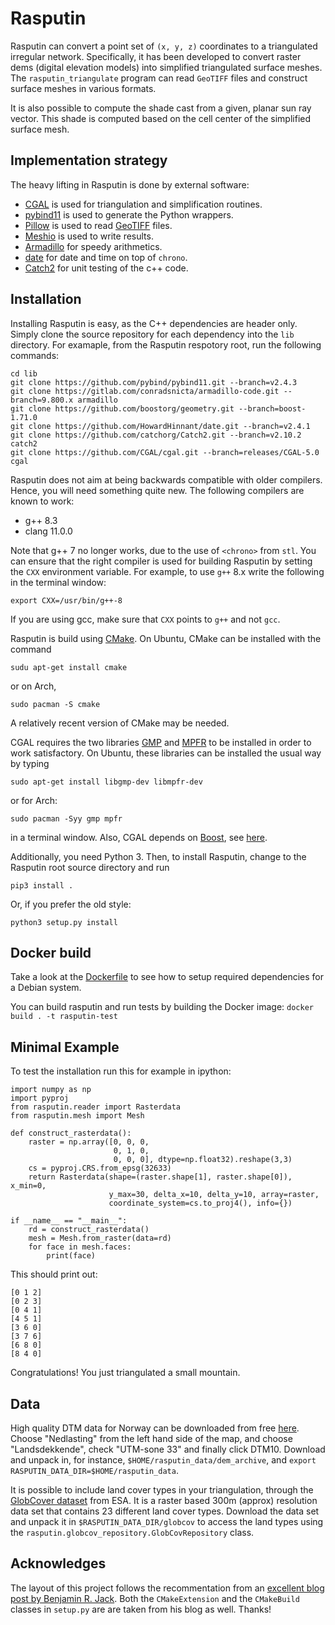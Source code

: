 # Rasputin

Rasputin can convert a point set of `(x, y, z)` coordinates to a triangulated
irregular network. Specifically, it has been developed to convert raster dems
(digital elevation models) into simplified triangulated surface meshes. The
`rasputin_triangulate` program can read `GeoTIFF` files and construct surface
meshes in various formats.

It is also possible to compute the shade cast from a given, planar sun ray
vector. This shade is computed based on the cell center of the simplified
surface mesh.

## Implementation strategy

The heavy lifting in Rasputin is done by external software:
 * [CGAL](https://www.cgal.org/) is used for triangulation and simplification
   routines.
 * [pybind11](https://pybind11.readthedocs.io/en/stable/) is used to generate
   the Python wrappers.
 * [Pillow](https://python-pillow.org/) is used to read
   [GeoTIFF](https://en.wikipedia.org/wiki/GeoTIFF) files.
 * [Meshio](https://github.com/nschloe/meshio) is used to write results.
 * [Armadillo](http://arma.sourceforge.net/) for speedy arithmetics.
 * [date](https://github.com/HowardHinnant/date) for date and time on top of `chrono`.
 * [Catch2](https://github.com/catchorg/Catch2) for unit testing of the c++ code.


## Installation

Installing Rasputin is easy, as the C++ dependencies are header only. Simply clone the source repository for each dependency into the `lib` directory.
For examaple, from the Rasputin respotory root, run the following commands:

```
cd lib
git clone https://github.com/pybind/pybind11.git --branch=v2.4.3
git clone https://gitlab.com/conradsnicta/armadillo-code.git --branch=9.800.x armadillo
git clone https://github.com/boostorg/geometry.git --branch=boost-1.71.0
git clone https://github.com/HowardHinnant/date.git --branch=v2.4.1
git clone https://github.com/catchorg/Catch2.git --branch=v2.10.2 catch2
git clone https://github.com/CGAL/cgal.git --branch=releases/CGAL-5.0 cgal
```

Rasputin does not aim at being backwards compatible with older compilers.
Hence, you will need something quite new. The following compilers are known to
work:
 * g++ 8.3
 * clang 11.0.0

Note that g++ 7 no longer works, due to the use of `<chrono>` from `stl`.
You can ensure that the right compiler is used for building Rasputin by setting the `CXX` environment variable.
For example, to use `g++` 8.x write the following in the terminal window:
```
export CXX=/usr/bin/g++-8
```
If you are using gcc, make sure that `CXX` points to `g++` and not `gcc`.

Rasputin is build using [CMake](https://cmake.org). On Ubuntu, CMake can be installed with the command
```
sudu apt-get install cmake
```
or on Arch,
```
sudo pacman -S cmake
```
A relatively recent version of CMake may be needed.

CGAL requires the two libraries [GMP](http://gmplib.org/) and
[MPFR](http://www.mpfr.org/) to be installed in order to work satisfactory. On
Ubuntu, these libraries can be installed the usual way by typing
```
sudo apt-get install libgmp-dev libmpfr-dev
```
or for Arch:
```
sudo pacman -Syy gmp mpfr
```
in a terminal window. Also, CGAL depends on [Boost](https://www.boost.org/),
see [here](https://doc.cgal.org/latest/Manual/installation.html#title21).

Additionally, you need Python 3.
Then, to install Rasputin, change to the Rasputin root source directory and run
```
pip3 install .
```
Or, if you prefer the old style:
```
python3 setup.py install
```


## Docker build
Take a look at the [Dockerfile](Dockerfile) to see how to setup required dependencies for a Debian system.

You can build rasputin and run tests by building the Docker image: `docker build . -t rasputin-test`


## Minimal Example
To test the installation run this for example in ipython:

```
import numpy as np
import pyproj
from rasputin.reader import Rasterdata
from rasputin.mesh import Mesh

def construct_rasterdata():
    raster = np.array([0, 0, 0, 
                       0, 1, 0, 
                       0, 0, 0], dtype=np.float32).reshape(3,3)
    cs = pyproj.CRS.from_epsg(32633)
    return Rasterdata(shape=(raster.shape[1], raster.shape[0]), x_min=0, 
                      y_max=30, delta_x=10, delta_y=10, array=raster,
                      coordinate_system=cs.to_proj4(), info={})

if __name__ == "__main__":
    rd = construct_rasterdata()
    mesh = Mesh.from_raster(data=rd)
    for face in mesh.faces:
        print(face)
```

This should print out:
```
[0 1 2]
[0 2 3]
[0 4 1]
[4 5 1]
[3 6 0]
[3 7 6]
[6 8 0]
[8 4 0]
```
Congratulations! You just triangulated a small mountain.

## Data

High quality DTM data for Norway can be downloaded from free [here](https://hoydedata.no/LaserInnsyn/).
Choose "Nedlasting" from the left hand side of the map, and choose "Landsdekkende", check "UTM-sone 33"
and finally click DTM10. Download and unpack in, for instance, `$HOME/rasputin_data/dem_archive`, and
`export RASPUTIN_DATA_DIR=$HOME/rasputin_data`.

It is possible to include land cover types in your triangulation, through the 
[GlobCover dataset](http://due.esrin.esa.int/page_globcover.php) from ESA. It is a raster based 
300m (approx) resolution data set that contains 23 different land cover types. 
Download the data set and unpack it in `$RASPUTIN_DATA_DIR/globcov` to access the land types using
the `rasputin.globcov_repository.GlobCovRepository` class.

## Acknowledges

The layout of this project follows the recommentation from an [excellent blog
post by Benjamin R.
Jack](http://www.benjack.io/2018/02/02/python-cpp-revisited.html). Both the
`CMakeExtension` and the `CMakeBuild` classes in `setup.py` are are taken from
his blog as well. Thanks!
